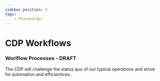 ```yaml
---
sidebar_position: 4
tags:
    - Placeholder
---
```


# CDP Workflows

### Worlflow Processes - DRAFT

The CDP will challenge the status quo of our typical operations and strive for automation and efficientices.  

